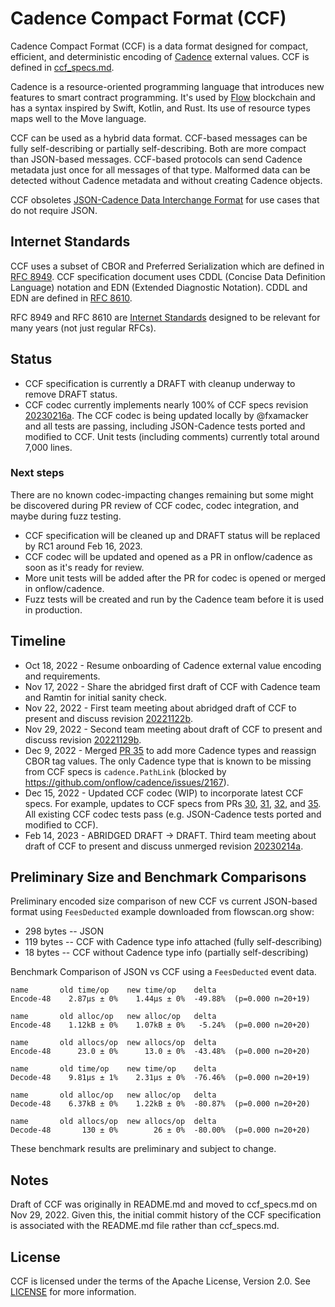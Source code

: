 
# Cadence Compact Format (CCF)

Cadence Compact Format (CCF) is a data format designed for compact, efficient, and deterministic encoding of [Cadence](https://github.com/onflow/cadence) external values.  CCF is defined in [ccf_specs.md](ccf_specs.md).

Cadence is a resource-oriented programming language that introduces new features to smart contract programming.  It's used by [Flow](https://github.com/onflow/flow-go) blockchain and has a syntax inspired by Swift, Kotlin, and Rust. Its use of resource types maps well to the Move language.

CCF can be used as a hybrid data format.  CCF-based messages can be fully self-describing or partially self-describing.  Both are more compact than JSON-based messages.  CCF-based protocols can send Cadence metadata just once for all messages of that type.  Malformed data can be detected without Cadence metadata and without creating Cadence objects.

CCF obsoletes [JSON-Cadence Data Interchange Format](https://developers.flow.com/cadence/json-cadence-spec) for use cases that do not require JSON.

## Internet Standards

CCF uses a subset of CBOR and Preferred Serialization which are defined in [RFC 8949](https://www.rfc-editor.org/rfc/rfc8949).  CCF specification document uses CDDL (Concise Data Definition Language) notation and EDN (Extended Diagnostic Notation).  CDDL and EDN are defined in [RFC 8610](https://www.rfc-editor.org/rfc/rfc8610).  

RFC 8949 and RFC 8610 are [Internet Standards](https://en.wikipedia.org/wiki/Internet_Standard) designed to be relevant for many years (not just regular RFCs).

## Status

- CCF specification is currently a DRAFT with cleanup underway to remove DRAFT status.
- CCF codec currently implements nearly 100% of CCF specs revision [20230216a](https://github.com/fxamacker/ccf_draft/blob/699decd58c82a7566781267a25be4b4019adb464/ccf_specs.md). The CCF codec is being updated locally by @fxamacker and all tests are passing, including JSON-Cadence tests ported and modified to CCF.  Unit tests (including comments) currently total around 7,000 lines.

### Next steps

There are no known codec-impacting changes remaining but some might be discovered during PR review of CCF codec, codec integration, and maybe during fuzz testing.

- CCF specification will be cleaned up and DRAFT status will be replaced by RC1 around Feb 16, 2023.
- CCF codec will be updated and opened as a PR in onflow/cadence as soon as it's ready for review.
- More unit tests will be added after the PR for codec is opened or merged in onflow/cadence.
- Fuzz tests will be created and run by the Cadence team before it is used in production.

## Timeline
- Oct 18, 2022 - Resume onboarding of Cadence external value encoding and requirements.
- Nov 17, 2022 - Share the abridged first draft of CCF with Cadence team and Ramtin for initial sanity check.
- Nov 22, 2022 - First team meeting about abridged draft of CCF to present and discuss revision [20221122b](https://github.com/fxamacker/ccf_draft/blob/2594c4859e51715bb9e770cc42542eb31278cfc4/README.md).
- Nov 29, 2022 - Second team meeting about draft of CCF to present and discuss revision [20221129b](https://github.com/fxamacker/ccf_draft/blob/2c9541a90de968413ec34d31dcf2444949dbce1e/ccf_specs.md).
- Dec 9, 2022 - Merged [PR 35](https://github.com/fxamacker/ccf_draft/pull/35) to add more Cadence types and reassign CBOR tag values. The only Cadence type that is known to be missing from CCF specs is `cadence.PathLink` (blocked by https://github.com/onflow/cadence/issues/2167).
- Dec 15, 2022 - Updated CCF codec (WIP) to incorporate latest CCF specs.  For example, updates to CCF specs from PRs [30](https://github.com/fxamacker/ccf_draft/pull/30), [31](https://github.com/fxamacker/ccf_draft/pull/31), [32](https://github.com/fxamacker/ccf_draft/pull/32), and [35](https://github.com/fxamacker/ccf_draft/pull/35).  All existing CCF codec tests pass (e.g. JSON-Cadence tests ported and modified to CCF).
- Feb 14, 2023 - ABRIDGED DRAFT -> DRAFT.  Third team meeting about draft of CCF to present and discuss unmerged revision [20230214a](https://github.com/fxamacker/ccf_draft/blob/2d6dcb84fba079ebb995a6e55296ca081332a6a4/ccf_specs.md).

## Preliminary Size and Benchmark Comparisons

Preliminary encoded size comparison of new CCF vs current JSON-based format using `FeesDeducted` example downloaded from flowscan.org show:
- 298 bytes -- JSON
- 119 bytes -- CCF with Cadence type info attached (fully self-describing)
- 18 bytes -- CCF without Cadence type info (partially self-describing)

Benchmark Comparison of JSON vs CCF using a `FeesDeducted` event data.

```
name       old time/op    new time/op    delta
Encode-48    2.87µs ± 0%    1.44µs ± 0%  -49.88%  (p=0.000 n=20+19)

name       old alloc/op   new alloc/op   delta
Encode-48    1.12kB ± 0%    1.07kB ± 0%   -5.24%  (p=0.000 n=20+20)

name       old allocs/op  new allocs/op  delta
Encode-48      23.0 ± 0%      13.0 ± 0%  -43.48%  (p=0.000 n=20+20)

name       old time/op    new time/op    delta
Decode-48    9.81µs ± 1%    2.31µs ± 0%  -76.46%  (p=0.000 n=20+19)

name       old alloc/op   new alloc/op   delta
Decode-48    6.37kB ± 0%    1.22kB ± 0%  -80.87%  (p=0.000 n=20+20)

name       old allocs/op  new allocs/op  delta
Decode-48       130 ± 0%        26 ± 0%  -80.00%  (p=0.000 n=20+20)
```

These benchmark results are preliminary and subject to change.

## Notes

Draft of CCF was originally in README.md and moved to ccf_specs.md on Nov 29, 2022. Given this, the initial commit history of the CCF specification is associated with the README.md file rather than ccf_specs.md.

## License

CCF is licensed under the terms of the Apache License, Version 2.0. See [LICENSE](LICENSE) for more information.
